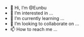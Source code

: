 - 👋 Hi, I’m @Eunbu
- 👀 I’m interested in ...
- 🌱 I’m currently learning ...
- 💞️ I’m looking to collaborate on ...
- 📫 How to reach me ...

<!---
Eunbu/Eunbu is a ✨ special ✨ repository because its `README.md` (this file) appears on your GitHub profile.
You can click the Preview link to take a look at your changes.
--->
